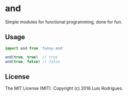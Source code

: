 # and

Simple modules for functional programming, done for fun.

## Usage

```javascript
import and from 'funny-and'

and(true, true)  // true
and(true, false) // false
```

## License

The MIT License (MIT). Copyright (c) 2016 Luís Rodrigues.
